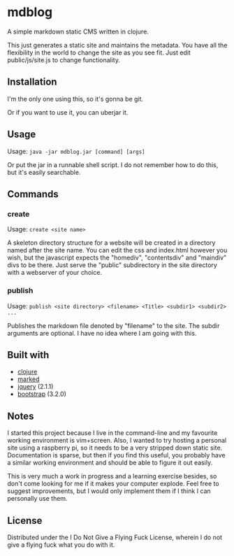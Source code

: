 # mdblog

A simple markdown static CMS written in clojure.

This just generates a static site and maintains the metadata. You have all the flexibility in the world to change the site as you see fit. Just edit public/js/site.js to change functionality.

## Installation

I'm the only one using this, so it's gonna be git.

Or if you want to use it, you can uberjar it.

## Usage

Usage: ```java -jar mdblog.jar [command] [args]```

Or put the jar in a runnable shell script. I do not remember how to do this, but it's easily searchable.

## Commands

### create

Usage: ```create <site name>```

A skeleton directory structure for a website will be created in a directory named after the site name. You can edit the css and index.html however you wish, but the javascript expects the "homediv", "contentsdiv" and "maindiv" divs to be there. Just serve the "public" subdirectory in the site directory with a webserver of your choice.

### publish

Usage: ```publish <site directory> <filename> <Title> <subdir1> <subdir2> ...```

Publishes the markdown file denoted by "filename" to the site. The subdir arguments are optional. I have no idea where I am going with this.

## Built with

* [clojure](http://clojure.org)
* [marked](https://github.com/chjj/marked/commit/3e02a69921b9b4009d0b17aa1fe0ae2546f96de2) 
* [jquery](http://jquery.com/) (2.1.1)
* [bootstrap](http://getbootstrap.com) (3.2.0)

## Notes

I started this project because I live in the command-line and my favourite working environment is vim+screen. Also, I wanted to try hosting a personal site using a raspberry pi, so it needs to be a very stripped down static site. Documentation is sparse, but then if you find this useful, you probably have a similar working environment and should be able to figure it out easily.

This is very much a work in progress and a learning exercise besides, so don't come looking for me if it makes your computer explode. Feel free to suggest improvements, but I would only implement them if I think I can personally use them.

## License

Distributed under the I Do Not Give a Flying Fuck License, wherein I do not give a flying fuck what you do with it.
